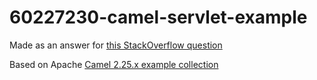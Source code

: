 # 60227230-camel-servlet-example
Made as an answer for [this StackOverflow question](https://stackoverflow.com/questions/60227230/how-can-you-make-a-java-dsl-servlet-using-camel-in-war-format-that-can-deployed) 

Based on Apache [Camel 2.25.x example collection](https://github.com/apache/camel/tree/camel-2.25.x/examples/camel-example-servlet-tomcat-no-spring/src/main) 
